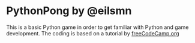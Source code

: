 # PythonPong by @eilsmn

This is a basic Python game in order to get familiar with Python and game development.
The coding is based on a tutorial by [freeCodeCamp.org](https://www.freecodecamp.org/)
